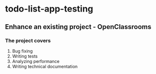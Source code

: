 # todo-list-app-testing

## Enhance an existing project - OpenClassrooms

### The project covers
1. Bug fixing
2. Writing tests
3. Analyzing performance
4. Writing technical documentation
